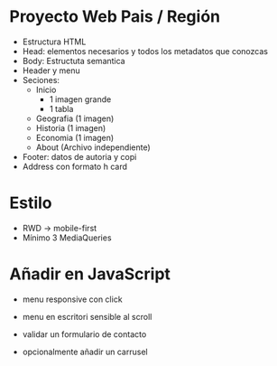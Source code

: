# Proyecto Web Pais / Región #

- Estructura HTML
- Head: elementos necesarios y todos los metadatos que conozcas
- Body: Estructuta semantica
- Header y menu
- Seciones:
    - Inicio
        - 1 imagen grande
        - 1 tabla
    - Geografia (1 imagen)
    - Historia (1 imagen)
    - Economia (1 imagen)
    - About (Archivo independiente)
- Footer: datos de autoria y copi
- Address con formato h card

# Estilo #

- RWD -> mobile-first
- Mínimo 3 MediaQueries

# Añadir en JavaScript #

- menu responsive con click

- menu en escritori sensible al scroll

- validar un formulario de contacto

- opcionalmente añadir un carrusel

